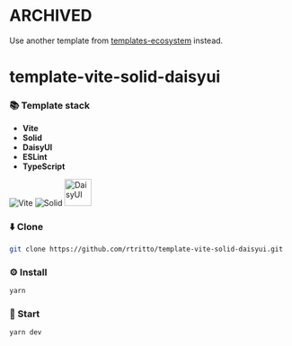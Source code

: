 # ARCHIVED
Use another template from [templates-ecosystem](https://github.com/templates-ecosystem) instead.

# template-vite-solid-daisyui

### 📚 Template stack
- **Vite**
- **Solid**
- **DaisyUI**
- **ESLint**
- **TypeScript**

![Vite](https://avatars.githubusercontent.com/u/65625612?s=48&v=4)
![Solid](https://avatars.githubusercontent.com/u/79226042?s=48)
<img src="https://raw.githubusercontent.com/saadeghi/daisyui-images/master/images/daisyui-logo/favicon-192.png" alt="DaisyUI" width="48" />

### ⬇️ Clone
```sh
git clone https://github.com/rtritto/template-vite-solid-daisyui.git
```

### ⚙️ Install
```sh
yarn
```

### 🚀 Start
```sh
yarn dev
```
